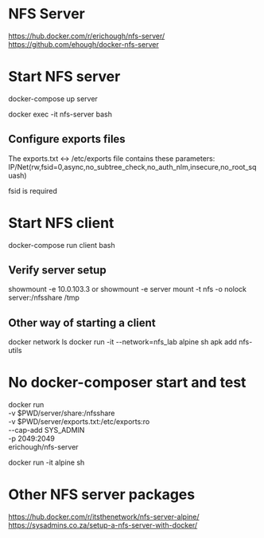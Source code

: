 
# NFS Server
https://hub.docker.com/r/erichough/nfs-server/
https://github.com/ehough/docker-nfs-server


# Start NFS server
docker-compose up server

docker exec -it nfs-server bash

## Configure exports files
The exports.txt <-> /etc/exports file contains these parameters: IP/Net(rw,fsid=0,async,no_subtree_check,no_auth_nlm,insecure,no_root_squash)

fsid is required


# Start NFS client
docker-compose run client bash
## Verify server setup
showmount -e 10.0.103.3  or showmount -e server
mount -t nfs -o nolock server:/nfsshare /tmp

## Other way of starting a client
docker network ls
docker run -it --network=nfs_lab alpine sh
apk add nfs-utils



# No docker-composer start and test
docker run                                            \
  -v $PWD/server/share:/nfsshare  \
  -v $PWD/server/exports.txt:/etc/exports:ro        \
  --cap-add SYS_ADMIN                                 \
  -p 2049:2049                                        \
  erichough/nfs-server

docker run -it alpine sh


# Other NFS server packages
https://hub.docker.com/r/itsthenetwork/nfs-server-alpine/
https://sysadmins.co.za/setup-a-nfs-server-with-docker/

